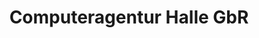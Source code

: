 ---
title: "Computeragentur Halle GbR"
url: /halle-saale/computeragentur-halle-gbr/
shop: Computer
---